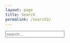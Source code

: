 ```yaml
---
layout: page
title: Search
permalink: /search2/
---
```


<div id="search-container">
<input type="text" id="search-input" placeholder="search...">
<ul id="results-container"></ul>
</div>

<script src="{{ site.baseurl }}/js/search.js"></script>

<script>
SimpleJekyllSearch({
  searchInput: document.getElementById('search-input'),
  resultsContainer: document.getElementById('results-container'),
  json: '{{ site.baseurl }}/search.json'
})
</script>

